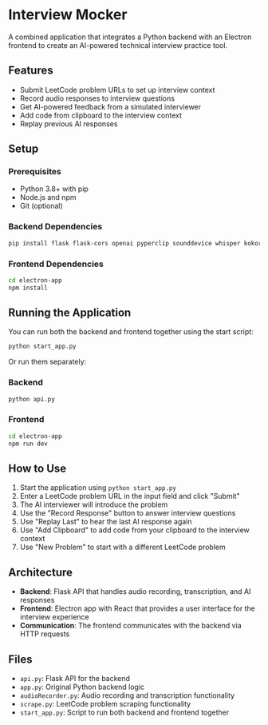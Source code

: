 # Interview Mocker

A combined application that integrates a Python backend with an Electron frontend to create an AI-powered technical interview practice tool.

## Features

- Submit LeetCode problem URLs to set up interview context
- Record audio responses to interview questions
- Get AI-powered feedback from a simulated interviewer
- Add code from clipboard to the interview context
- Replay previous AI responses

## Setup

### Prerequisites

- Python 3.8+ with pip
- Node.js and npm
- Git (optional)

### Backend Dependencies

```bash
pip install flask flask-cors openai pyperclip sounddevice whisper kokoro
```

### Frontend Dependencies

```bash
cd electron-app
npm install
```

## Running the Application

You can run both the backend and frontend together using the start script:

```bash
python start_app.py
```

Or run them separately:

### Backend

```bash
python api.py
```

### Frontend

```bash
cd electron-app
npm run dev
```

## How to Use

1. Start the application using `python start_app.py`
2. Enter a LeetCode problem URL in the input field and click "Submit"
3. The AI interviewer will introduce the problem
4. Use the "Record Response" button to answer interview questions
5. Use "Replay Last" to hear the last AI response again
6. Use "Add Clipboard" to add code from your clipboard to the interview context
7. Use "New Problem" to start with a different LeetCode problem

## Architecture

- **Backend**: Flask API that handles audio recording, transcription, and AI responses
- **Frontend**: Electron app with React that provides a user interface for the interview experience
- **Communication**: The frontend communicates with the backend via HTTP requests

## Files

- `api.py`: Flask API for the backend
- `app.py`: Original Python backend logic
- `audioRecorder.py`: Audio recording and transcription functionality
- `scrape.py`: LeetCode problem scraping functionality
- `start_app.py`: Script to run both backend and frontend together
